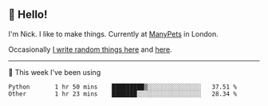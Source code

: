 ## 👋 Hello! 

I'm Nick. I like to make things. Currently at [ManyPets](https://manypets.com) in London.

Occasionally [I write random things here](https://nicksnell.com) and [here](https://twitter.com/nicksnell).

-------

🚀 This week I've been using

<!--START_SECTION:waka-->

```text
Python       1 hr 50 mins    █████████▒░░░░░░░░░░░░░░░   37.51 %
Other        1 hr 23 mins    ███████░░░░░░░░░░░░░░░░░░   28.34 %
```

<!--END_SECTION:waka-->
